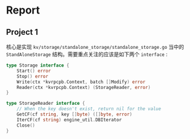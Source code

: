 # Report

## Project 1

核心是实现 `kv/storage/standalone_storage/standalone_storage.go` 
当中的 `StandAloneStorage` 结构。需要重点关注的应该是如下两个 `interface` :

``` go
type Storage interface {
	Start() error
	Stop() error
	Write(ctx *kvrpcpb.Context, batch []Modify) error
	Reader(ctx *kvrpcpb.Context) (StorageReader, error)
}

type StorageReader interface {
	// When the key doesn't exist, return nil for the value
	GetCF(cf string, key []byte) ([]byte, error)
	IterCF(cf string) engine_util.DBIterator
	Close()
}
```
